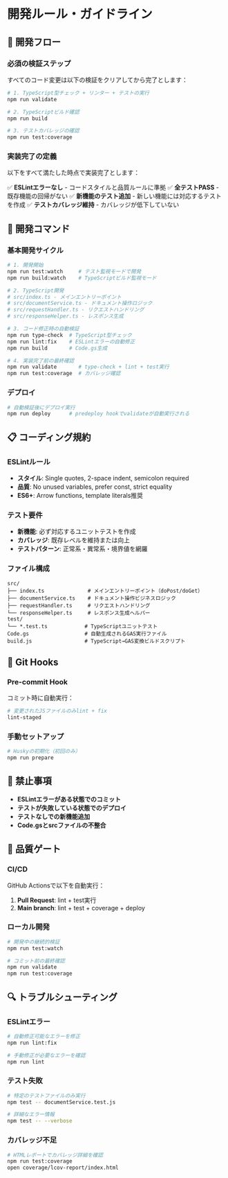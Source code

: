 # 開発ルール・ガイドライン

## 🚦 開発フロー

### 必須の検証ステップ

すべてのコード変更は以下の検証をクリアしてから完了とします：

```bash
# 1. TypeScript型チェック + リンター + テストの実行
npm run validate

# 2. TypeScriptビルド確認
npm run build

# 3. テストカバレッジの確認
npm run test:coverage
```

### 実装完了の定義

以下をすべて満たした時点で実装完了とします：

✅ **ESLintエラーなし** - コードスタイルと品質ルールに準拠
✅ **全テストPASS** - 既存機能の回帰がない
✅ **新機能のテスト追加** - 新しい機能には対応するテストを作成
✅ **テストカバレッジ維持** - カバレッジが低下していない

## 🔧 開発コマンド

### 基本開発サイクル

```bash
# 1. 開発開始
npm run test:watch     # テスト監視モードで開発
npm run build:watch    # TypeScriptビルド監視モード

# 2. TypeScript開発
# src/index.ts - メインエントリーポイント
# src/documentService.ts - ドキュメント操作ロジック
# src/requestHandler.ts - リクエストハンドリング
# src/responseHelper.ts - レスポンス生成

# 3. コード修正時の自動検証
npm run type-check  # TypeScript型チェック
npm run lint:fix    # ESLintエラーの自動修正
npm run build       # Code.gs生成

# 4. 実装完了前の最終確認
npm run validate       # type-check + lint + test実行
npm run test:coverage  # カバレッジ確認
```

### デプロイ

```bash
# 自動検証後にデプロイ実行
npm run deploy      # predeploy hookでvalidateが自動実行される
```

## 📋 コーディング規約

### ESLintルール

- **スタイル**: Single quotes, 2-space indent, semicolon required
- **品質**: No unused variables, prefer const, strict equality
- **ES6+**: Arrow functions, template literals推奨

### テスト要件

- **新機能**: 必ず対応するユニットテストを作成
- **カバレッジ**: 既存レベルを維持または向上
- **テストパターン**: 正常系・異常系・境界値を網羅

### ファイル構成

```
src/
├── index.ts              # メインエントリーポイント（doPost/doGet）
├── documentService.ts    # ドキュメント操作ビジネスロジック
├── requestHandler.ts     # リクエストハンドリング
└── responseHelper.ts     # レスポンス生成ヘルパー
test/
└── *.test.ts            # TypeScriptユニットテスト
Code.gs                  # 自動生成されるGAS実行ファイル
build.js                 # TypeScript→GAS変換ビルドスクリプト
```

## 🔄 Git Hooks

### Pre-commit Hook

コミット時に自動実行：

```bash
# 変更されたJSファイルのみlint + fix
lint-staged
```

### 手動セットアップ

```bash
# Huskyの初期化（初回のみ）
npm run prepare
```

## 🚫 禁止事項

- **ESLintエラーがある状態でのコミット**
- **テストが失敗している状態でのデプロイ**
- **テストなしでの新機能追加**
- **Code.gsとsrcファイルの不整合**

## 🎯 品質ゲート

### CI/CD

GitHub Actionsで以下を自動実行：

1. **Pull Request**: lint + test実行
2. **Main branch**: lint + test + coverage + deploy

### ローカル開発

```bash
# 開発中の継続的検証
npm run test:watch

# コミット前の最終確認
npm run validate
npm run test:coverage
```

## 🔍 トラブルシューティング

### ESLintエラー

```bash
# 自動修正可能なエラーを修正
npm run lint:fix

# 手動修正が必要なエラーを確認
npm run lint
```

### テスト失敗

```bash
# 特定のテストファイルのみ実行
npm test -- documentService.test.js

# 詳細なエラー情報
npm test -- --verbose
```

### カバレッジ不足

```bash
# HTMLレポートでカバレッジ詳細を確認
npm run test:coverage
open coverage/lcov-report/index.html
```